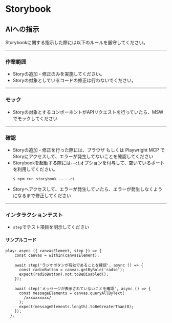 # Storybook

## AIへの指示
Storybookに関する指示した際には以下のルールを厳守してください。

---

### 作業範囲
- Storyの追加・修正のみを実施してください。
- Storyの対象としているコードの修正は行わないでください。

---

### モック
- Storyの対象とするコンポーネントがAPIリクエストを行っていたら、MSWでモックしてください

---

### 確認
- Storyの追加・修正を行った際には、ブラウザ もしくは Playwright MCP でStoryにアクセスして、エラーが発生してないことを確認してください
- Storybookを起動する際には`--ci`オプションを付与して、空いているポートを利用してください。
  ```
  $ npm run storybook -- --ci
  ```
- Storyへアクセスして、エラーが発生していたら、エラーが発生しなくようになるまで修正してください

---

### インタラクションテスト
- `step`でテスト項目を明示してください

#### サンプルコード
```
play: async ({ canvasElement, step }) => {
    const canvas = within(canvasElement);

    await step('ラジオボタンが有効であることを確認', async () => {
      const radioButton = canvas.getByRole('radio');
      expect(radioButton).not.toBeDisabled();
    });

    await step('メッセージが表示されていないことを確認', async () => {
      const messageElements = canvas.queryAllByText(
        /xxxxxxxxxx/
      );
      expect(messageElements.length).toBeGreaterThan(0);
    });
  },
```
